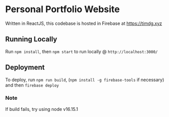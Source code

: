 # Personal Portfolio Website
Written in ReactJS, this codebase is hosted in Firebase at https://timdg.xyz

## Running Locally
Run `npm install`, then `npm start` to run locally @ `http://localhost:3000/`


## Deployment
To deploy, run `npm run build`, (`npm install -g firebase-tools` if necessary) and then `firebase deploy`

### Note
If build fails, try using node v16.15.1
